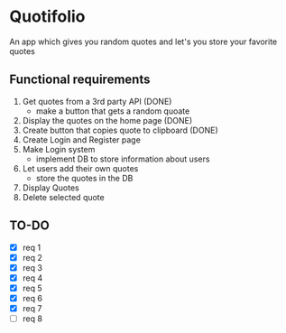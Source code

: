 # Quotifolio

An app which gives you random quotes and let's you store your favorite quotes

## Functional requirements

1. Get quotes from a 3rd party API (DONE)
    - make a button that gets a random quoate
2. Display the quotes on the home page (DONE)
3. Create button that copies quote to clipboard (DONE)
4. Create Login and Register page
5. Make Login system
    - implement DB to store information about users
6. Let users add their own quotes
    - store the quotes in the DB
7. Display Quotes
8. Delete selected quote

## TO-DO

-   [x] req 1
-   [x] req 2
-   [x] req 3
-   [x] req 4
-   [x] req 5
-   [x] req 6
-   [x] req 7
-   [ ] req 8
